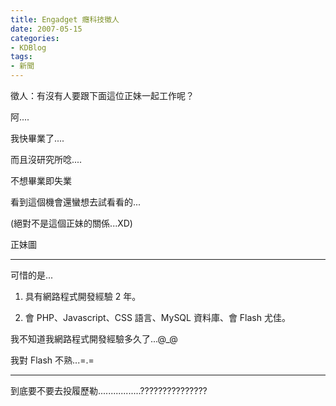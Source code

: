 ```yaml
---
title: Engadget 癮科技徵人
date: 2007-05-15
categories:
- KDBlog
tags:
- 新聞
---
```

徵人：有沒有人要跟下面這位正妹一起工作呢？



阿....

我快畢業了....

而且沒研究所唸....

不想畢業即失業

看到這個機會還蠻想去試看看的...

(絕對不是這個正妹的關係...XD)

正妹圖

---

可惜的是...

<quote header="工作條件">

1. 具有網路程式開發經驗 2 年。

2. 會 PHP、Javascript、CSS 語言、MySQL 資料庫、會 Flash 尤佳。

</quote>

我不知道我網路程式開發經驗多久了...@_@

我對 Flash 不熟...=.=

---

到底要不要去投履歷勒.................???????????????

